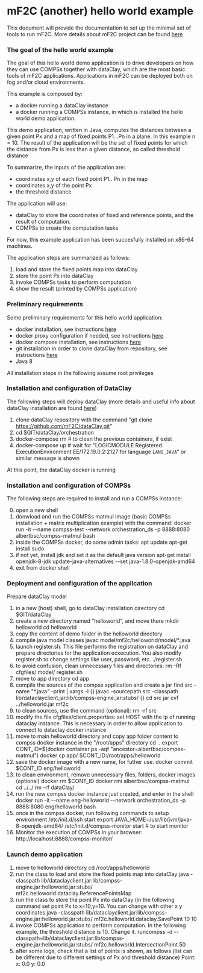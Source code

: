 # mF2C (another) hello world example
This document will provide the documentation to set up the minimal set of tools to run mF2C.
More details about mF2C project can be found [here](http://www.mf2c-project.eu/)

### The goal of the hello world example
The goal of this hello world demo application is to drive developers on how they can use COMPSs together with dataClay, which are the most basic tools of mF2C applications.
Applications in mF2C can be deployed both on fog and/or cloud environments. 

This example is composed by: 
- a docker running a dataClay instance
- a docker running a COMPSs instance, in which is installed the hello world demo application.

This demo application, written in Java, computes the distances between a given point Px and a map of fixed points P1...Pn in a plane. In this example n = 10.
The result of the application will be the set of fixed points for which the distance from Px is less than a given distance, so called threshold distance

To summarize, the inputs of the application are: 
- coordinates x,y of each fixed point P1.. Pn in the map
- coordinates x,y of the point Px
- the threshold distance 

The application will use:
- dataClay to store the coordinates of fixed and reference points, and the result of computation.
- COMPSs to create the computation tasks

For now, this example application has been succesfully installed on x86-64 machines.

The application steps are summarized as follows:
1. load and store the fixed points map into dataClay
2. store the point Px into dataClay
3. invoke COMPSs tasks to perform computation 
4. show the result (printed by COMPSs application)

### Preliminary requirements
Some preliminary requirements for this hello world application:

- docker installation, see instructions [here](https://docs.docker.com/install/)
- docker proxy configuration if needed, see instructions [here](https://docs.docker.com/config/daemon/systemd/#httphttps-proxy)
- docker compose installation, see instructions [here](https://docs.docker.com/compose/install/)
- git installation in order to clone dataClay from repository, see instructions [here](https://git-scm.com/book/en/v2/Getting-Started-Installing-Git)
- Java 8

All installation steps in the following assume root privileges

### Installation and configuration of DataClay
The following steps will deploy dataClay (more details and useful info about dataClay installation are found [here](https://github.com/mF2C/dataClay/blob/master/README.md))

1. clone dataClay repository with the command "git clone https://github.com/mF2C/dataClay.git"
2. cd $GIT/dataClay/orchestration
3. docker-compose rm  # to clean the previous containers, if exist
4. docker-compose up  # wait for "LOGICMODULE Registered ExecutionEnvironment EE/172.19.0.2:2127 for language `LANG_JAVA`" or similar message is shown

At this point, the dataClay docker is running

### Installation and configuration of COMPSs
The following steps are required to install and run a COMPSs instance:

0. open a new shell
1. donwload and run the COMPSs matmul image (basic COMPSs installation + matrix multiplication example) with the command:
  docker run -it --name compss-test --network orchestration_ds -p 8888:8080 albertbsc/compss-matmul bash
2. inside the COMPSs docker, do some admin tasks:
  apt update
  apt-get install sudo
3. if not yet, install jdk and set it as the default java version 
  apt-get install openjdk-8-jdk
  update-java-alternatives --set java-1.8.0-openjdk-amd64
4. exit from docker shell

### Deployment and configuration of the application
Prepare dataClay model 

1. in a new (host) shell, go to dataClay installation directory
  cd $GIT/dataClay
2. create a new directory named "helloworld", and move there
  mkdir helloworld
  cd helloworld
3. copy the content of demo folder in the helloworld directory
4. compile java model classes 
  javac model/mf2c/helloworld/model/*.java 
5. launch register.sh. This file performs the registration on dataClay and prepare directories for the application ecxecution. You also modify register.sh to change settings like user, password, etc. 
  ./register.sh
6. to avoid confusion, clean unnecessary files and directories:
  rm -Rf cfgfiles/ model/ register.sh
7. move to app directory
  cd app
8. compile the sources of the compss application and create a jar
  find src -name "*.java" -print | xargs -I {} javac -sourcepath src -classpath lib/dataclayclient.jar:lib/compss-engine.jar:stubs/ {}
  cd src
  jar cvf ../helloworld.jar mf2c 
9. to clean sources, use the command (optional):
  rm -rf src
10. modify the file cfgfiles/client.properties: set HOST with the ip of running dataclay instance. This is necessary in order to allow application to connect to dataclay docker instance
11. move to main helloworld directory and copy app folder content to compss docker instance in the "/root/apps" directory
   cd ..
   export CONT_ID=$(docker container ps -aqf "ancestor=albertbsc/compss-matmul")
   docker cp app/ $CONT_ID:/root/apps/helloworld
12. save the docker image with a new name, for futher use.
   docker commit $CONT_ID eng/helloworld 
13. to clean environment, remove unnecessary files, folders, docker images (optional)
   docker rm $CONT_ID 
   docker rmi albertbsc/compss-matmul
   cd ../../
   rm -rf dataClay/
14. run the new compss docker instance just created, and enter in the shell
   docker run -it --name eng-helloworld --network orchestration_ds -p 8888:8080 eng/helloworld bash 
15. once in the compss docker, run following commands to setup environment
   /etc/init.d/ssh start
   export JAVA_HOME=/usr/lib/jvm/java-8-openjdk-amd64/
   /etc/init.d/compss-monitor start	# to start monitor
   6. Monitor the execution of COMPSs in your browser:	http://localhost:8888/compss-monitor/

### Launch demo application 
1. move to helloworld directory
  cd /root/apps/helloworld 
2. run the class to load and store the fixed points map into dataClay
  java -classpath lib/dataclayclient.jar:lib/compss-engine.jar:helloworld.jar:stubs/ mf2c.helloworld.dataclay.ReferencePointsMap
3. run the class to store the point Px into dataClay (in the following command set point Px to x=10,y=10. You can change with other x y coordinates
  java -classpath lib/dataclayclient.jar:lib/compss-engine.jar:helloworld.jar:stubs/ mf2c.helloworld.dataclay.SavePoint 10 10 
4. invoke COMPSs application to perform computation. In the following example, the threshold distance is 10. Change it.
  runcompss -d --classpath=lib/dataclayclient.jar:lib/compss-engine.jar:helloworld.jar:stubs/ mf2c.helloworld.IntersectionPoint 50 
5. after some logs, check that a list of points is shown, as follows (list can be different due to different settings of Px and threshold distance)
  Point: 
   x: 0.0 y: 0.0

